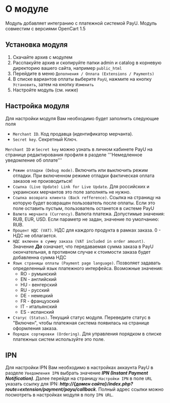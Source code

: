 # О модуле
Модуль добавляет интегранию с платежной системой PayU.
Модуль совместим с версиями OpenCart 1.5

## Установка модуля
1. Скачайте архив с модулем
2. Расспакуйте архив и cкопируйте папки admin и catalog в корневую директорию вашего сайта, например ```public_html```
4. Перейдите в меню ```Дополнения / Оплата (Extensions / Payments)```
5. В списке вариантов оплаты выберите ```PayU```, нажмите на кнопку ```Установить```, затем на кнопку ```Изменить```
6. Настройте модуль (см. ниже)

## Настройка модуля
Для настройки модуля Вам необходимо будет заполнить следующие поля
* ```Merchant ID```. Код продавца (идентификатор мерчанта). 
* ```Secret key```. Секретный Ключ. 

```Merchant ID``` и ```Secret key``` можно узнать в личном кабинете PayU на странице редактирования профиля в разделе '''Немедленное уведомление об оплате'''

* ```Режим отладки (Debug mode)```. Включить или выключить режим отладки. При включенном режиме отладки фактическая оплата заказов не производиться! 
* ```Ссылка (Live Update) Link for Live Update```. Для российских и украинских мерчантов это поле заполнять не нужно.
* ```Ссылка возврата клиента (Back refference)```. Ссылка на страницу на которую будет возвращен пользователь после оплаты. Если это поле оставить пустым, пользователь останется в системе PayU
* ```Валюта мерчанта (Currency)```. Валюта платежа. Допустимые значения: RUB, EUR, USD. Если параметр не задан, значение по умолчанию: RUB.
* ```Процент НДС (VAT)```. НДС для каждого продукта в рамках заказа. 0 - НДС не облагается.
* ```НДС включен в сумму заказа (VAT included in order amount)```. Значение ***Да*** означает, что передаваемая сумма заказа в PayU окончательная, в противном случае к стоимости заказа будет добавленна сумма НДС  
* ```Язык страницы оплаты (Payment page language)```. Позволяет задавать определенный язык платежного интерфейса. Возможные значения: 
	* RO - румынский 
	* EN - английский 
	* HU - венгерский 
	* RU - русский 
	* DE - немецкий 
	* FR - французский 
	* IT - итальянский 
	* ES - испанский 
* ```Статус (Status)```. Текущий статус модуля. Переведите статус в "Включен", чтобы платежная система появилась на странице оформления заказа.
* ```Порядок сортировки (Ordering)```. Для управления порядком в списке платежных систем используйте это поле.

## IPN
Для настройки IPN Вам необходимо в настройках аккаунта PayU в разделе ```Уведомления IPN``` выбрать значение ***IPN (Instant Payment Notification)***.
Далее перейдя на страницу ```Настройки IPN``` в поле ```URL``` указать ссылку для IPN: ***http://{домен сайта}/index.php?route=extension/payment/payu/callback***.
Полный адрес ссылки можно посмотреть в настройках модуля в полу ```IPN URL```.
